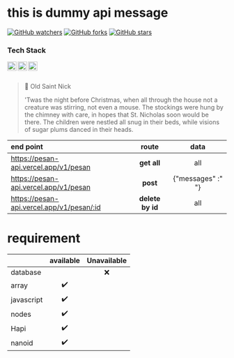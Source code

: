 # this is dummy api message
[![GitHub watchers](https://img.shields.io/github/watchers/microsoft/ML-For-Beginners.svg?style=social&label=Watch)](https://github.com/nandasafiqalfiansyah/pesan-api)
[![GitHub forks](https://img.shields.io/github/forks/microsoft/ML-For-Beginners.svg?style=social&label=Fork)](https://github.com/nandasafiqalfiansyah/pesan-api)
[![GitHub stars](https://img.shields.io/github/stars/microsoft/ML-For-Beginners.svg?style=social&label=Star)](https://github.com/nandasafiqalfiansyah/pesan-api)


### Tech Stack
  <a href="#"><img align="left" alt="JavaScript" title="JavaScript" width="21px" src="https://upload.wikimedia.org/wikipedia/commons/9/99/Unofficial_JavaScript_logo_2.svg" /></a>
  <a href="https://nodejs.org/"><img align="left" alt="NodeJS" title="NodeJS" width="21px" src="https://seeklogo.com/images/N/nodejs-logo-FBE122E377-seeklogo.com.png" /></a>
  <a href="https://hapi.dev/"><img align="left" alt="Hapi" title="Hapi (NodeJS HTTP Framework)" width="21px" src="https://avatars.githubusercontent.com/u/3774533?s=200&v=4" /></a>
<br>
<br>
> 🎅 Old Saint Nick
>
> 'Twas the night before Christmas, when all through the house not a creature was stirring, not even a mouse. The stockings were hung by the chimney with care, in hopes that St. Nicholas soon would be there. The children were nestled all snug in their beds, while visions of sugar plums danced in their heads.



| end point |  route  | data |
|:-----|:--------:|:------:|
| https://pesan-api.vercel.app/v1/pesan | **get all** | all  |
| https://pesan-api.vercel.app/v1/pesan |  **post** |  {"messages" :" "} |
| https://pesan-api.vercel.app/v1/pesan/:id | **delete by id** | all |


 # requirement
 
|   |  available  | Unavailable |
|:-----|:--------:|:------:|
|database||❌|
|array|✔️||
|javascript|✔️||
|nodes|✔️||
|Hapi|✔️||
|nanoid|✔️||
